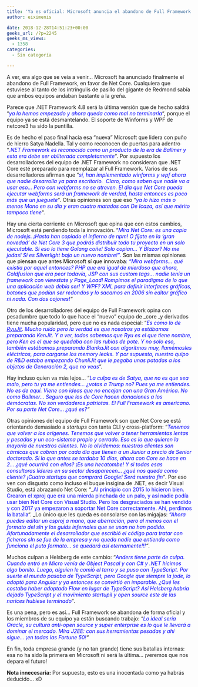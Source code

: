 ```yaml
---
title: 'Ya es oficial: Microsoft anuncia el abandono de Full Framework'
author: eiximenis

date: 2018-12-28T14:51:23+00:00
geeks_url: /?p=2245
geeks_ms_views:
  - 1358
categories:
  - Sin categoría

---
```

A ver, era algo que se veía a venir... Microsoft ha anunciado finalmente el abandono de Full Framework, en favor de Net Core. Cualquiera que estuviese al tanto de los intríngulis de pasillo del gigante de Redmond sabía que ambos equipos andaban bastante a la greña.
  
<!--more-->


  
Parece que .NET Framework 4.8 será la última versión que de hecho saldrá &#8220;<span style="color: #0000ff;"><em>ya la hemos empezado y ahora queda como mal no terminarla</em></span>&#8220;, porque el equipo ya se está desmantelando. El soporte de Winforms y WPF de netcore3 ha sido la puntilla.
  
Es de hecho el paso final hacia esa &#8220;nueva&#8221; Microsoft que lidera con puño de hierro Satya Nadella. Tal y como reconocen de puertas para adentro &#8220;_<span style="color: #0000ff;">.NET Framework es reconocido como un producto de la era de Ballmer y esta era debe ser obliterada completamente</span>&#8220;_. Por supuesto los desarrolladores del equipo de .NET Framework no consideran que .NET Core esté preparado para reemplazar al Full Framework. Varios de sus desarrolladores afirman que &#8220;_<span style="color: #0000ff;">sí, han implementado winforms y wpf ahora que nadie desarrolla ya para escritorio.  Claro, como saben que nadie va a usar eso... Pero con webforms no se atreven. El día que Net Core pueda ejecutar webforms será un framework de verdad, hasta entonces es poco más que un jueguete</span>&#8220;_. Otras opiniones son que eso _&#8220;<span style="color: #0000ff;">ya lo hizo más o menos Mono en su día y eran cuatro matados con De Icaza, así que mérito tampoco tiene</span>_&#8220;.
  
Hay una cierta corriente en Microsoft que opina que con estos cambios, Microsoft está perdiendo toda la innovación. &#8220;<span style="color: #0000ff;"><em>Mira Net Core: es una copia de nodejs. ¡Hasta han copiado el infierno de npm! O fíjate en la &#8216;gran novedad&#8217; de Net Core 3 que podrás distribuír todo tu proyecto en un solo ejecutable. Si eso lo tiene Golang coñe! Solo copian... Y Blazor? No me jodas! Si es Silverlight bajo un nuevo nombre!&#8221;</em>.<span style="color: #000000;"> Son las mismas opiniones que piensan que antes Microsoft sí que innovaba</span>: </span>_<span style="color: #0000ff;">&#8220;Mira webforms... qué existia por aquel entonces? PHP que era igual de mierdoso que ahora, Coldfusion que era peor todavía, JSP con sus custom tags... nadie tenía un framework con viewstate y Page_Load! Rompimos el paradigma de lo que una aplicación web debía ser! Y WPF? XML para definir interfaces gráficas, botones que podían ser redondos y lo sacamos en 2006 sin editor gráfico ni nada. Con dos cojones!</span>&#8220;_
  
Otro de los desarrolladores del equipo de Full Framework opina con pesadumbre que todo lo que hace el &#8220;nuevo&#8221; equipo de _core _y derivados tiene mucha popularidad, pero que no es nada especial: &#8220;<span style="color: #0000ff;"><em>Es como lo de <a style="color: #0000ff;" href="https://blogs.msdn.microsoft.com/dotnet/2013/09/30/ryujit-the-next-generation-jit-compiler-for-net/">RyuJit</a>. Mucho ruído pero la verdad es que nosotros ya estábamos preparando KenJit. Y a ver, todos sabemos que Ryu es el que tiene nombre, pero Ken es el que se quedaba con las rubias de pote. Y no solo eso, también estábamos preparando BlankaJit con algoritmos muy, llamémosles eléctricos, para cargarse los memory leaks. Y por supuesto, nuestro quipo de R&D estaba empezando ChunliJit que le pegaba unas patadas a los objetos de Generación 2, que no veas</em></span>&#8220;.
  
Hay incluso quien va más lejos... &#8220;_<span style="color: #0000ff;">La culpa es de Satya, que no es que sea malo, pero tu ya me entiendes... ¿votas a Trump no? Pues ya me entiendes. No es de aquí. Viene con ideas que no encajan con una Gran América. No como Ballmer... Seguro que los de Core hacen donaciones a los demócratas. No son verdaderos patriotas. El Full Framework es americano. Por su parte Net Core... ¿qué es?</span>&#8220;_
  
Otras opiniones del equipo de Full Framework son que Net Core se está orientando demasiado a _startups_ con tanta CLI y cross-platform: &#8220;_<span style="color: #0000ff;">Tenemos que volver a los orígenes. Tenemos que volver a tener herramientas lentas y pesadas y un eco-sistema propio y cerrado. Eso es lo que quieren la mayoría de nuestros clientes. No lo olvidemos: nuestros clientes son cárnicas que cobran por cada día que tienen a un Junior a precio de Senior doctorado. Si lo que antes se tardaba 10 días, ahora con Core se hace en 2... ¿qué ocurrirá con ellos? ¡Es una hecatombe! Y si todas esas consultoras líderes en su sector desaparecen... ¿qué nos queda como cliente? ¡Cuatro startups que comprará Google! Será nuestro fin</span>&#8220;_. Por eso ven con disgusto como incluso el buque insigina de .NET, es decir Visual Studio, está abrazando Net Core: &#8220;_<span style="color: #0000ff;">Al principio con 2015 lo hicieron bien. Crearon el xproj que era una mierda pinchada de un palo, y así nadie podía usar bien Net Core con Visual Studio. Pero los desgraciados se han vendido y con 2017 ya empezaron a soportar Net Core correctamente. Ahí, perdimos la batalla</span>&#8220;. _Lo único que les queda es consolarse con las migajas: _<span style="color: #0000ff;">&#8220;Ahora puedes editar un csproj a mano, que aberración, pero al menos con el formato del sln y los guids infernales que se usan no han podido. Afortunadamente el desarrollador que escribió el código para tratar con ficheros sln se fue de la empresa y no queda nadie que entienda como funciona el puto formato... se quedará así eternamente!!!</span>&#8220;_.
  
Muchos culpan a Helsberg de este cambio: &#8220;_<span style="color: #0000ff;">Anders tiene parte de culpa. Cuando entró en Micro venía de Object Pascal y con C# y .NET hicimos algo bonito. Luego, alguien le comió el tarro y se puso con TypeScript. Por suerte el mundo pasaba de TypeScript, pero Google que siempre la jode, lo adoptó para Angular y ya entonces se convirtió en imparable. ¿Qué les costaba haber adoptado Flow en lugar de TypeScript? Así Helsberg habría dejado TypeScript y el movimiento startupil y open source este de las narices hubiese terminado</span>&#8220;_.
  
Es una pena, pero es así... Full Framework se abandona de forma oficial y los miembros de su equipo ya están buscando trabajo: &#8220;_<span style="color: #0000ff;">Lo ideal sería Oracle, su cultura anti-open source y super enterprise es lo que le llevará a dominar el mercado. Mira J2EE: con sus herramientas pesadas y ahí sigue... ¡en todas las Fortune 50!<span style="color: #000000;">&#8220;</span></span>_
  
En fin, toda empresa grande (y no tan grande) tiene sus batallas internas: esa no ha sido la primera en Microsoft ni será la última... ¡veremos que nos depara el futuro!
  
**Nota innecesaria:** Por supuesto, esto es una inocentada como ya habrás deducido... xD
